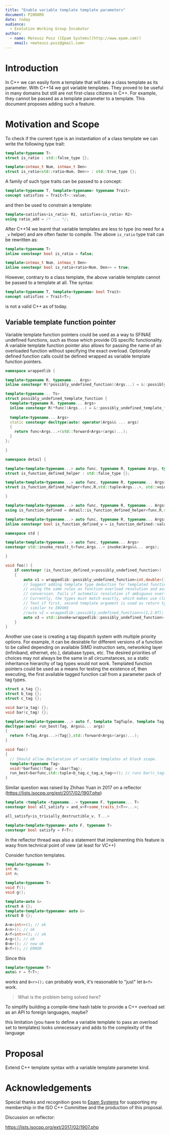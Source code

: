 ```yaml
---
title: "Enable variable template template parameters"
document: P2008R0
date: today
audience:
  - Evolution Working Group Incubator
author:
  - name: Mateusz Pusz ([Epam Systems](http://www.epam.com))
    email: <mateusz.pusz@gmail.com>
---
```



# Introduction

In C++ we can easily form a template that will take a class template as its parameter. With
C++14 we got variable templates. They proved to be useful in many domains but still are not
first-class citizens in C++. For example, they cannot be passed as a template parameter to
a template. This document proposes adding such a feature.


# Motivation and Scope

To check if the current type is an instantiation of a class template we can write the following
type trait:

```cpp
template<typename T>
struct is_ratio : std::false_type {};

template<intmax_t Num, intmax_t Den>
struct is_ratio<std::ratio<Num, Den>> : std::true_type {};
```

A family of such type traits can be passed to a concept:

```cpp
template<typename T, template<typename> typename Trait>
concept satisfies = Trait<T>::value;
```

and then be used to constrain a template:

```cpp
template<satisfies<is_ratio> R1, satisfies<is_ratio> R2>
using ratio_add = /* ... */;
```

After C++14 we learnt that variable templates are less to type (no need for a `_v` helper)
and are often faster to compile. The above `is_ratio` type trait can be rewritten as:

```cpp
template<typename T>
inline constexpr bool is_ratio = false;

template<intmax_t Num, intmax_t Den>
inline constexpr bool is_ratio<ratio<Num, Den>> = true;
```

However, contrary to a class template, the above variable template cannot be passed to
a template at all. The syntax:

```cpp
template<typename T, template<typename> bool Trait>
concept satisfies = Trait<T>;
```

is not a valid C++ as of today.


## Variable template function pointer

Variable template function pointers could be used as a way to SFINAE undefined functions,
such as those which provide OS specific functionality. A variable template function pointer
also allows for passing the name of an overloaded function without specifying the exact overload.
Optionally defined function calls could be defined wrapped as variable template function pointers.

```cpp
namespace wrappedlib {

template<typename R, typename... Args>
inline constexpr R(*possibly_undefined_function)(Args...) = &::possibly_undefined_function;

template<typename... Ts>
struct possibly_undefined_template_function {
  template<typename R, typename... Args>
  inline constexpr R(*func)(Args...) = &::possibly_undefined_template_function<Ts...>;
  
  template<typename... Args>
  static constexpr decltype(auto) operator(Args&& ... args)
  {
    return func<Args...>(std::forward<Args>(args)...);
  }
};

}

namespace detail {

template<template<typename...> auto func, typename R, typename Args, typename=void>
struct is_function_defined_helper : std::false_type {};

template<template<typename...> auto func, typename R, typename... Args>
struct is_function_defined_helper<func,R,std::tuple<Args...>, std::void_t<decltype(func<R,Args...>(std::declval<Args>()...))>> : std::true_type {};

}

template<template<typename...> auto func, typename R, typename... Args>
using is_function_defined = detail::is_function_defined_helper<func,R,std::tuple<Args...>>;

template<template<typename...> auto func, typename R, typename... Args>
inline constexpr bool is_function_defined_v = is_function_defined::value;

namespace std {

template<template<typename...> auto func, typename... Args>
constexpr std::invoke_result_t<func,Args...> invoke(Args&&... args);

}

void foo() {
    if constexpr (is_function_defined_v<possibly_undefined_function>)
    {
        auto v1 = wrappedlib::possibly_undefined_function<int,double>(1,2.0);
        // Suggest adding template type deduction for templated function pointers
        // using the same rules as function overload resolution and automatic type
        // conversion. Fails if automatic resolution if ambiguous overloads.
        // Currently, the types must match exactly, which makes use clunky.
        // Test if first, second template argument is used as return type or class type
        // similar to INVOKE
        //auto v2 = wrappedlib::possibly_undefined_function<>(1,2.0f);
        auto v3 = std::invoke<wrappedlib::possibly_undefined_function>(1,2.0);
    }
}
```

Another use case is creating a tag dispatch system with multiple priority options. For example,
it can be desirable for different versions of a function to be called depending on available SIMD
instruction sets, networking layer (infiniband, ethernet, etc.), database types, etc. The 
desired priorities of choices may not always be the same in all circumstances, so a static inheritance
hierarchy of tag types would not work. Templated function pointers could be used as a means for testing
the existence of, then executing, the first available tagged function call from a parameter pack of
tag types.

```cpp
struct a_tag {};
struct b_tag {};
struct c_tag {};

void bar(a_tag) {};
void bar(c_tag) {};

template<template<typename...> auto f, template TagTuple, template Tag, template... Args>
decltype(auto) run_best(Tag, Args&&... args)
{
  return f<Tag,Args...>(Tag{},std::forward<Args>(args)...);
}

void foo()
{
  // Should allow declaration of variable templates at block scope.
  template<typename Tag>
  void(*barfunc)(Tag) = &bar(Tag);
  run_best<barfunc,std::tuple<b_tag,c_tag,a_tag>>(); // runs bar(c_tag{})
}
```

Similar question was raised by Zhihao Yuan in 2017 on a reflector (<https://lists.isocpp.org/ext/2017/02/1907.php>)

```cpp
template <template <typename...> typename F, typename... T>
constexpr bool all_satisfy = and_v<F<some_traits_t<T>>...>;

all_satisfy<is_trivially_destructible_v, T...>
```

```cpp
template<template<typename> auto F, typename T>
constexpr bool satisfy = F<T>;
```

In the reflector thread was also a statement that implementing this feature is wasy from technical point of view (at least for VC++)




Consider function templates.

```cpp
template<typename T>
int m;
int n;

template<typename T>
void f();
void g();

template<auto &>
struct A {};
template<template<typename> auto &>
struct B {};

A<m<int>>(); // ok
A<n>(); // ok
A<f<int>>(); // ok
A<g>(); // ok
B<m>(); // now ok
B<f>(); // ERROR
```

Since this

```cpp
template<typename T>
auto& r = f<T>;
```

works and `B<r>();` can probably work, it's reasonable to "just" let `B<f>` work.


> What is the problem being solved here?

To simplify building a compile-time hash table to provide a
C++ overload set as an API to foreign languages, maybe?

 this limitation (you have to
define a variable template to pass an overload set to
templates) looks unnecessary and adds to the complexity
of the language


# Proposal

Extend C++ template syntax with a variable template parameter kind.


# Acknowledgements

Special thanks and recognition goes to [Epam Systems](http://www.epam.com) for supporting my
membership in the ISO C++ Committee and the production of this proposal.


Discussion on reflector:

https://lists.isocpp.org/ext/2017/02/1907.php

